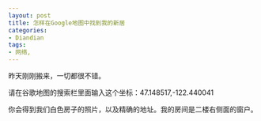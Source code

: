 ```yaml
---
layout: post
title: 怎样在Google地图中找到我的新居
categories:
- Diandian
tags:
- 网络, 
---
```

<p>昨天刚刚搬来，一切都很不错。</p>
<p>请在谷歌地图的搜索栏里面输入这个坐标：47.148517,-122.440041</p>
<p>你会得到我们白色房子的照片，以及精确的地址。我的房间是二楼右侧面的窗户。</p>
<p></p>